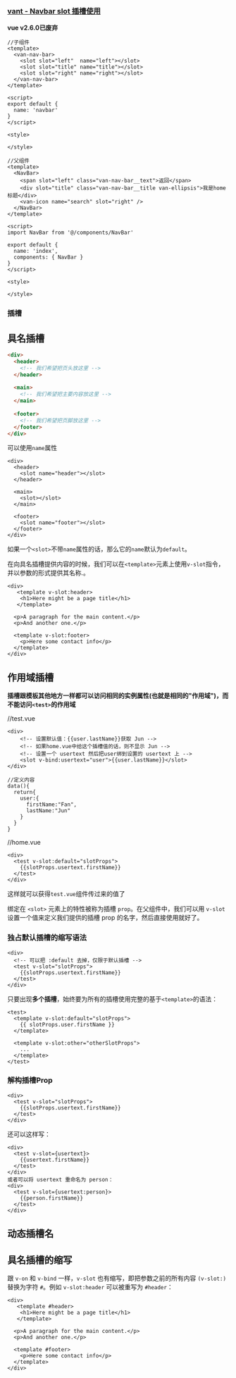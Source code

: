 ### [vant - Navbar slot 插槽使用](https://www.cnblogs.com/ibos/p/11612107.html)

**vue v2.6.0已废弃**

```vue
//子组件
<template>
  <van-nav-bar>
    <slot slot="left"  name="left"></slot>
    <slot slot="title" name="title"></slot>
    <slot slot="right" name="right"></slot>
  </van-nav-bar>
</template>

<script>
export default {
  name: 'navbar'
}
</script>

<style>

</style>
```

```vue
//父组件
<template>
  <NavBar>
    <span slot="left" class="van-nav-bar__text">返回</span>
    <div slot="title" class="van-nav-bar__title van-ellipsis">我是home标题</div>
    <van-icon name="search" slot="right" />
  </NavBar>
</template>

<script>
import NavBar from '@/components/NavBar'

export default {
  name: 'index',
  components: { NavBar }
}
</script>

<style>

</style>
```

### 插槽

## 具名插槽

```html
<div>
  <header>
    <!-- 我们希望把页头放这里 -->
  </header>
  
  <main>
    <!-- 我们希望把主要内容放这里 -->
  </main>
  
  <footer>
    <!-- 我们希望把页脚放这里 -->
  </footer>
</div>
```

可以使用`name`属性

```vue
<div>
  <header>
    <slot name="header"></slot>
  </header>
  
  <main>
    <slot></slot>
  </main>
  
  <footer>
    <slot name="footer"></slot>
  </footer>
</div>
```

如果一个`<slot>`不带`name`属性的话，那么它的`name`默认为`default`。

在向具名插槽提供内容的时候，我们可以在`<template>`元素上使用`v-slot`指令，并以参数的形式提供其名称.。

```vue
<div>
   <template v-slot:header>
    <h1>Here might be a page title</h1>
   </template>

  <p>A paragraph for the main content.</p>
  <p>And another one.</p>

  <template v-slot:footer>
    <p>Here some contact info</p>
  </template>
</div>
```

## 作用域插槽

**插槽跟模板其他地方一样都可以访问相同的实例属性(也就是相同的"作用域")，而不能访问`<test>`的作用域**

//test.vue

```vue
<div>
	<!-- 设置默认值：{{user.lastName}}获取 Jun -->
	<!-- 如果home.vue中给这个插槽值的话，则不显示 Jun -->
	<!-- 设置一个 usertext 然后把user绑到设置的 usertext 上 -->
	<slot v-bind:usertext="user">{{user.lastName}}</slot>
</div>

//定义内容
data(){
  return{
	user:{
	  firstName:"Fan",
	  lastName:"Jun"
	}
  }
}
```

//home.vue

```vue
<div>
  <test v-slot:default="slotProps">
    {{slotProps.usertext.firstName}}
  </test>
</div>
```

这样就可以获得`test.vue`组件传过来的值了

绑定在 `<slot>` 元素上的特性被称为插槽 `prop`。在父组件中，我们可以用 `v-slot` 设置一个值来定义我们提供的插槽 prop 的名字，然后直接使用就好了。

### 独占默认插槽的缩写语法

```vue
<div>
  <!-- 可以把 :default 去掉，仅限于默认插槽 -->
  <test v-slot="slotProps">
    {{slotProps.usertext.firstName}}
  </test>
</div>
```

只要出现**多个插槽**，始终要为所有的插槽使用完整的基于`<template>`的语法：

```vue
<test>
  <template v-slot:default="slotProps">
    {{ slotProps.user.firstName }}
  </template>

  <template v-slot:other="otherSlotProps">
    ...
  </template>
</test>
```

### 解构插槽Prop

```vue
<div>
  <test v-slot="slotProps">
    {{slotProps.usertext.firstName}}
  </test>
</div>
```

还可以这样写：

```vue
<div>
  <test v-slot={usertext}>
    {{usertext.firstName}}
  </test>
</div>
或者可以将 usertext 重命名为 person：
<div>
  <test v-slot={usertext:person}>
    {{person.firstName}}
  </test>
</div>
```

## 动态插槽名

## 具名插槽的缩写

跟 `v-on` 和 `v-bind` 一样，`v-slot` 也有缩写，即把参数之前的所有内容 `(v-slot:)` 替换为字符 `#`。例如 `v-slot:header` 可以被重写为 `#header`：

```vue
<div>
   <template #header>
    <h1>Here might be a page title</h1>
   </template>

  <p>A paragraph for the main content.</p>
  <p>And another one.</p>

  <template #footer>
    <p>Here some contact info</p>
  </template>
</div>
```

